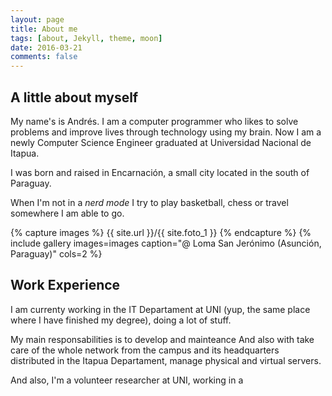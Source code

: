 ```yaml
---
layout: page
title: About me
tags: [about, Jekyll, theme, moon]
date: 2016-03-21
comments: false
---
```



## A little about myself

My name's is Andrés. I am a computer programmer who likes to solve problems and improve lives through technology using my brain.
Now I am a newly Computer Science Engineer graduated at Universidad Nacional de Itapua.

I was born and raised in Encarnación, a small city located in the south of Paraguay. 

When I'm not in a <i>nerd mode</i> I try to play basketball, chess or travel somewhere I am able to go.

{% capture images %}
    {{ site.url }}/{{ site.foto_1 }}
{% endcapture %}
{% include gallery images=images caption="@ Loma San Jerónimo (Asunción, Paraguay)" cols=2 %}

## Work Experience


I am currenty working in the IT Departament at UNI (yup, the same place where I have finished my degree), doing a lot of stuff.

My main responsabilities is to develop and mainteance 
And also with  take care of the whole network from the campus and its headquarters distributed in the Itapua Departament, manage physical and virtual servers. 


And also, I'm a volunteer researcher at UNI, working in a 